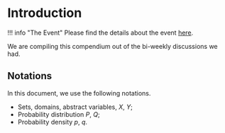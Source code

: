 # Introduction


!!! info "The Event"
    Please find the details about the event [here](https://neuronstar.github.io/cpe/).


We are compiling this compendium out of the bi-weekly discussions we had.


## Notations


In this document, we use the following notations.

- Sets, domains, abstract variables, $X$, $Y$;
- Probability distribution $P$, $Q$;
- Probability density $p$, $q$.
